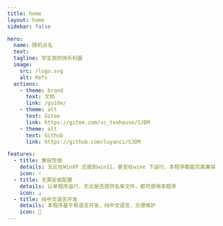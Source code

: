 ```yaml
---
title: home
layout: home
sidebar: false

hero:
  name: 随机点名
  text: 
  tagline: 学生党的快乐利器
  image:
    src: /logo.svg
    alt: Refs
  actions:
    - theme: brand
      text: 文档
      link: /guide/
    - theme: alt
      text: Gitee
      link: https://gitee.com/vc_teahouse/SJDM
    - theme: alt
      text: Github
      link: https://github.com/luyanci/SJDM

features:
  - title: 兼容性強
    details: 无论在WinXP 还是到win11，甚至在wine 下运行，本程序都能完美兼容
    icon: ⚡
  - title: 无需安装配置
    details: 以单程序运行，无论是否提供名单文件，都可使用本程序
    icon: ☁️
  - title: 纯中文语言开发
    details: 本程序基于易语言开发，纯中文语言，方便维护
    icon: 🚀
---
```

